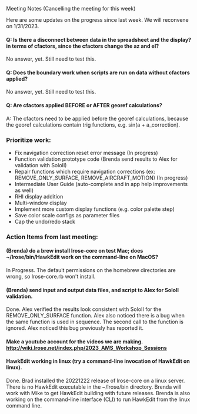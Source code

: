 Meeting Notes (Cancelling the meeting for this week)

Here are some updates on the progress since last week. We will reconvene on 1/31/2023.


#### Q: Is there a disconnect between data in the spreadsheet and the display? in terms of cfactors, since the cfactors change the az and el?

No answer, yet. Still need to test this.

#### Q: Does the boundary work when scripts are run on data without cfactors applied?

No answer, yet. Still need to test this.

#### Q: Are cfactors applied BEFORE or AFTER georef calculations?

A: The cfactors need to be applied before the georef calculations, because the georef calculations contain trig functions, e.g.
sin(a + a_correction).

### Prioritize work:

* Fix navigation correction reset error message (In progress)
* Function validation prototype code (Brenda send results to Alex for validation with SoloII)
* Repair functions which require navigation corrections (ex: REMOVE_ONLY_SURFACE, REMOVE_AIRCRAFT_MOTION) (In progress)
* Intermediate User Guide (auto-complete and in app help improvements as well)
* RHI display addition
* Multi-window display
* Implement more custom display functions (e.g. color palette step)
* Save color scale configs as parameter files
* Cap the undo/redo stack

### Action Items from last meeting:

#### (Brenda) do a brew install lrose-core on test Mac; does ~/lrose/bin/HawkEdit work on the command-line on MacOS?
In Progress.  The default permissions on the homebrew directories are wrong, so lrose-core.rb won't install.

#### (Brenda) send input and output data files, and script to Alex for SoloII validation.
Done. Alex verified the results look consistent with SoloII for the REMOVE_ONLY_SURFACE function.  Alex also
noticed there is a bug when the same function is used in sequence.  The second call to the function is ignored.
Alex noticed this bug previously has reported it.

#### Make a youtube account for the videos we are making. http://wiki.lrose.net/index.php/2023_AMS_Workshop_Sessions

#### HawkEdit working in linux (try a command-line invocation of HawkEdit on linux).
Done. Brad installed the 20221222 release of lrose-core on a linux server.  There is no HawkEdit executable in the ~/lrose/bin directory.
Brenda will work with Mike to get HawkEdit building with future releases.  Brenda is also working on the command-line interface (CLI) to 
run HawkEdit from the linux command line.
